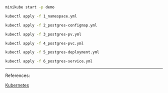 
```bash
minikube start -p demo
```

```bash
kubectl apply -f 1_namespace.yml
```

```bash
kubectl apply -f 2_postgres-configmap.yml
```

```bash
kubectl apply -f 3_postgres-pv.yml
```

```bash
kubectl apply -f 4_postgres-pvc.yml
```

```bash
kubectl apply -f 5_postgres-deployment.yml
```

```bash
kubectl apply -f 6_postgres-service.yml
```

<hr>
References:<br>

[Kubernetes](https://kubernetes.io/docs/home/)<br>
